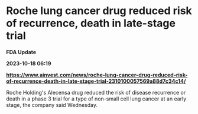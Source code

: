 # Roche lung cancer drug reduced risk of recurrence, death in late-stage trial
**FDA Update**

**2023-10-18 06:19**

**https://www.ainvest.com/news/roche-lung-cancer-drug-reduced-risk-of-recurrence-death-in-late-stage-trial-2310100057569a88d7c34c14/**

Roche Holding's Alecensa drug reduced the risk of disease recurrence or death in a phase 3 trial for a type of non-small cell lung cancer at an early stage, the company said Wednesday.